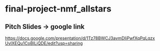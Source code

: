 # final-project-nmf_allstars
## Pitch Slides -> google link
https://docs.google.com/presentation/d/1Tz78BWCJ3avmDIiPwfXqPqLqzxUvlXEQu1CoBILiQDE/edit?usp=sharing
